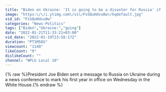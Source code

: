 ```yaml
---
title: "Biden on Ukraine: 'It is going to be a disaster for Russia' if it invades"
image: "https:\/\/i.ytimg.com\/vi\/FsSQuHdvu0w\/hqdefault.jpg"
vid_id: "FsSQuHdvu0w"
categories: "News-Politics"
tags: ["Biden","Ukraine:","going"]
date: "2022-01-21T11:33:21+03:00"
vid_date: "2022-01-19T23:58:17Z"
duration: "PT1M58S"
viewcount: "1140"
likeCount: "9"
dislikeCount: ""
channel: "WPLG Local 10"
---
```

{% raw %}President Joe Biden sent a message to Russia on Ukraine during a news conference to mark his first year in office on Wednesday in the White House.{% endraw %}
